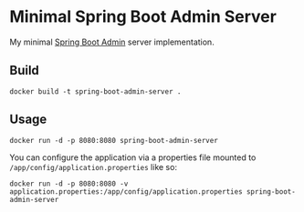 # Minimal Spring Boot Admin Server

My minimal [Spring Boot Admin](https://github.com/codecentric/spring-boot-admin) server implementation.

## Build

```shell
docker build -t spring-boot-admin-server .
```

## Usage

```shell
docker run -d -p 8080:8080 spring-boot-admin-server 
```

You can configure the application via a properties file mounted to `/app/config/application.properties` like so:

```shell
docker run -d -p 8080:8080 -v application.properties:/app/config/application.properties spring-boot-admin-server 
```

